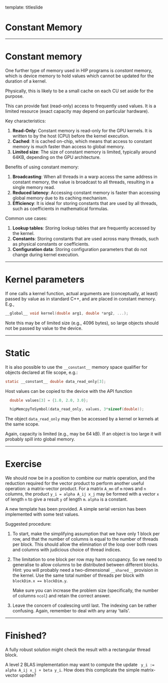 template: titleslide
# Constant Memory


---
# Constant memory

One further type of memory used in HIP programs is *constant* memory,
which is device memory to hold values which cannot be updated for
the duration of a kernel.

Physically, this is likely to be a small cache on each CU set aside for
the purpose.

This can provide fast (read-only) access to frequently used values.
It is a limited resource (exact capacity may depend on particular
hardware).

Key characteristics:
1. **Read-Only**: Constant memory is read-only for the GPU kernels. It is written to by the host (CPU) before the kernel execution.
2. **Cached**: It is cached on-chip, which means that access to constant memory is much faster than access to global memory.
3. **Limited size**: The size of constant memory is limited, typically around 64KB, depending on the GPU architecture.

Benefits of using constant memory:
1. **Broadcasting**: When all threads in a warp access the same address in constant memory, the value is broadcast to all threads, resulting in a single memory read.
2. **Reduced latency**: Accessing constant memory is faster than accessing global memory due to its caching mechanism.
3. **Efficiency**: It is ideal for storing constants that are used by all threads, such as coefficients in mathematical formulas.

Common use cases:
1. **Lookup tables**: Storing lookup tables that are frequently accessed by the kernel.
2. **Constants**: Storing constants that are used across many threads, such as physical constants or coefficients.
3. **Configuration data**: Storing configuration parameters that do not change during kernel execution.


---
# Kernel parameters

If one calls a kernel function, actual arguments are (conceptually, at
least) passed by value as in standard C++, and are placed in constant memory.
E.g.,
```c
__global__ void kernel(double arg1, double *arg2, ...);
```
<!-- If one uses the `--ptxas-options=-v` option to `nvcc` this will
report (amongst other things) a number of `cmem[]` entries;
`cmem[0]` will usually include the kernel arguments. -->

Note this may be of limited size (e.g., 4096 bytes), so large
objects should not be passed by value to the device.


---
# Static

It is also possible to use the `__constant__` memory space qualifier
for objects declared at file scope, e.g.:
```c
static __constant__ double data_read_only[3];
```
Host values can be copied to the device with the API function
```c
  double values[3] = {1.0, 2.0, 3.0};

  hipMemcpyToSymbol(data_read_only, values, 3*sizeof(double));
```
The object `data_read_only` may then be accessed by a kernel or kernels
at the same scope.

<!-- The compiler usually reports usage under `cmem[3]`. -->
Again, capacity is limited (e.g., may be 64 kB). If an object is too large it
will probably spill into global memory.


---
# Exercise

We should now be in a position to combine our matrix operation, and
the reduction required for the vector product to perform another
useful operation: a matrix-vector product. For a matrix `A_mn` of
`m` rows and `n` columns, the product `y_i = alpha A_ij x_j` may be
formed with a vector `x` of length `n` to give a result `y` of
length `m`. `alpha` is a constant.

A new template has been provided. A simple serial version has been
implemented with some test values.

Suggested procedure:
1. To start, make the simplifying assumption that we have only 1 block
   per row, and that the number of columns is equal to the number of
   threads per block. This should allow the elimination of the loop
   over both rows and columns with judicious choice of thread indices.
2. The limitation to one block per row may harm occupancy. So we
   need to generalise to allow columns to be distributed between
   different blocks. Hint: you will probably need a two-dimensional
   `__shared__` provision in the kernel. Use the same total number
   of threads per block with `blockDim.x == blockDim.y`.

   Make sure you can increase the problem size (specifically, the number
   of columns `ncol`) and retain the correct answer.
3. Leave the concern of coalescing until last. The indexing can be rather
   confusing. Again, remember to deal with any array 'tails'.


---
# Finished?

A fully robust solution might check the result with a rectangular
thread block.

A level 2 BLAS implementation may want to compute the update
` y_i := alpha A_ij x_j + beta y_i`. How does this complicate
the simple matrix-vector update?
